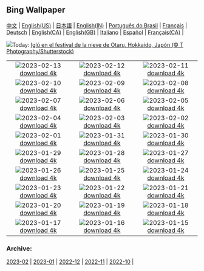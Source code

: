 ## Bing Wallpaper
[中文](README.md) |                     [English(US)](en-US.md) |                     [日本語](ja-JP.md) |                     [English(IN)](en-IN.md) |                     [Português do Brasil](pt-BR.md) |                     [Français](fr-FR.md) |                     [Deutsch](de-DE.md) |                     [English(CA)](en-CA.md) |                     [English(GB)](en-GB.md) |                     [Italiano](it-IT.md) |                     [Español](es-ES.md) |                     [Français(CA)](fr-CA.md) |                    

![](https://www.bing.com/th?id=OHR.OtaruIgloo_ES-ES4838574953_UHD.jpg&w=1000)Today: [Iglú en el festival de la nieve de Otaru, Hokkaido, Japón (© T Photography/Shutterstock)](https://www.bing.com/th?id=OHR.OtaruIgloo_ES-ES4838574953_UHD.jpg)

|      |      |      |
| :----: | :----: | :----: |
|![](https://www.bing.com/th?id=OHR.MoonValley_ES-ES4669661435_UHD.jpg&pid=hp&w=384&h=216&rs=1&c=4)2023-02-13 [download 4k](https://www.bing.com/th?id=OHR.MoonValley_ES-ES4669661435_UHD.jpg)|![](https://www.bing.com/th?id=OHR.BoobyDarwinDay_ES-ES6478606884_UHD.jpg&pid=hp&w=384&h=216&rs=1&c=4)2023-02-12 [download 4k](https://www.bing.com/th?id=OHR.BoobyDarwinDay_ES-ES6478606884_UHD.jpg)|![](https://www.bing.com/th?id=OHR.DarkSkiesDV_ES-ES4364571709_UHD.jpg&pid=hp&w=384&h=216&rs=1&c=4)2023-02-11 [download 4k](https://www.bing.com/th?id=OHR.DarkSkiesDV_ES-ES4364571709_UHD.jpg)|
|![](https://www.bing.com/th?id=OHR.EpidaurusGreece_ES-ES4124175062_UHD.jpg&pid=hp&w=384&h=216&rs=1&c=4)2023-02-10 [download 4k](https://www.bing.com/th?id=OHR.EpidaurusGreece_ES-ES4124175062_UHD.jpg)|![](https://www.bing.com/th?id=OHR.LowerAntelopeAZ_ES-ES0536302505_UHD.jpg&pid=hp&w=384&h=216&rs=1&c=4)2023-02-09 [download 4k](https://www.bing.com/th?id=OHR.LowerAntelopeAZ_ES-ES0536302505_UHD.jpg)|![](https://www.bing.com/th?id=OHR.NorwayRestArea_ES-ES3512318365_UHD.jpg&pid=hp&w=384&h=216&rs=1&c=4)2023-02-08 [download 4k](https://www.bing.com/th?id=OHR.NorwayRestArea_ES-ES3512318365_UHD.jpg)|
|![](https://www.bing.com/th?id=OHR.MedievalLabro_ES-ES3364596747_UHD.jpg&pid=hp&w=384&h=216&rs=1&c=4)2023-02-07 [download 4k](https://www.bing.com/th?id=OHR.MedievalLabro_ES-ES3364596747_UHD.jpg)|![](https://www.bing.com/th?id=OHR.WaitangiFjordlandNP_ES-ES3226283452_UHD.jpg&pid=hp&w=384&h=216&rs=1&c=4)2023-02-06 [download 4k](https://www.bing.com/th?id=OHR.WaitangiFjordlandNP_ES-ES3226283452_UHD.jpg)|![](https://www.bing.com/th?id=OHR.MonarchPismo_ES-ES3099060841_UHD.jpg&pid=hp&w=384&h=216&rs=1&c=4)2023-02-05 [download 4k](https://www.bing.com/th?id=OHR.MonarchPismo_ES-ES3099060841_UHD.jpg)|
|![](https://www.bing.com/th?id=OHR.Alectorisrufa_ES-ES7873431973_UHD.jpg&pid=hp&w=384&h=216&rs=1&c=4)2023-02-04 [download 4k](https://www.bing.com/th?id=OHR.Alectorisrufa_ES-ES7873431973_UHD.jpg)|![](https://www.bing.com/th?id=OHR.QuebecFrontenac_ES-ES2773167504_UHD.jpg&pid=hp&w=384&h=216&rs=1&c=4)2023-02-03 [download 4k](https://www.bing.com/th?id=OHR.QuebecFrontenac_ES-ES2773167504_UHD.jpg)|![](https://www.bing.com/th?id=OHR.GroundhogThree_ES-ES2648264092_UHD.jpg&pid=hp&w=384&h=216&rs=1&c=4)2023-02-02 [download 4k](https://www.bing.com/th?id=OHR.GroundhogThree_ES-ES2648264092_UHD.jpg)|
|![](https://www.bing.com/th?id=OHR.SpainOlive_ES-ES8566663896_UHD.jpg&pid=hp&w=384&h=216&rs=1&c=4)2023-02-01 [download 4k](https://www.bing.com/th?id=OHR.SpainOlive_ES-ES8566663896_UHD.jpg)|![](https://www.bing.com/th?id=OHR.ZebraTrio_ES-ES2489777747_UHD.jpg&pid=hp&w=384&h=216&rs=1&c=4)2023-01-31 [download 4k](https://www.bing.com/th?id=OHR.ZebraTrio_ES-ES2489777747_UHD.jpg)|![](https://www.bing.com/th?id=OHR.IceSailingBalaton_ES-ES2212087209_UHD.jpg&pid=hp&w=384&h=216&rs=1&c=4)2023-01-30 [download 4k](https://www.bing.com/th?id=OHR.IceSailingBalaton_ES-ES2212087209_UHD.jpg)|
|![](https://www.bing.com/th?id=OHR.BlackbirdDay_ES-ES2087025609_UHD.jpg&pid=hp&w=384&h=216&rs=1&c=4)2023-01-29 [download 4k](https://www.bing.com/th?id=OHR.BlackbirdDay_ES-ES2087025609_UHD.jpg)|![](https://www.bing.com/th?id=OHR.BlueBahamas_ES-ES1742427274_UHD.jpg&pid=hp&w=384&h=216&rs=1&c=4)2023-01-28 [download 4k](https://www.bing.com/th?id=OHR.BlueBahamas_ES-ES1742427274_UHD.jpg)|![](https://www.bing.com/th?id=OHR.RedMangrove_ES-ES1611626145_UHD.jpg&pid=hp&w=384&h=216&rs=1&c=4)2023-01-27 [download 4k](https://www.bing.com/th?id=OHR.RedMangrove_ES-ES1611626145_UHD.jpg)|
|![](https://www.bing.com/th?id=OHR.HighArchChina_ES-ES3383951900_UHD.jpg&pid=hp&w=384&h=216&rs=1&c=4)2023-01-26 [download 4k](https://www.bing.com/th?id=OHR.HighArchChina_ES-ES3383951900_UHD.jpg)|![](https://www.bing.com/th?id=OHR.BirksofAberfeldy_ES-ES3210142600_UHD.jpg&pid=hp&w=384&h=216&rs=1&c=4)2023-01-25 [download 4k](https://www.bing.com/th?id=OHR.BirksofAberfeldy_ES-ES3210142600_UHD.jpg)|![](https://www.bing.com/th?id=OHR.ColleSantaLucia_ES-ES3051228643_UHD.jpg&pid=hp&w=384&h=216&rs=1&c=4)2023-01-24 [download 4k](https://www.bing.com/th?id=OHR.ColleSantaLucia_ES-ES3051228643_UHD.jpg)|
|![](https://www.bing.com/th?id=OHR.SunriseMoai_ES-ES2934763520_UHD.jpg&pid=hp&w=384&h=216&rs=1&c=4)2023-01-23 [download 4k](https://www.bing.com/th?id=OHR.SunriseMoai_ES-ES2934763520_UHD.jpg)|![](https://www.bing.com/th?id=OHR.YearRabbit_ES-ES2823200273_UHD.jpg&pid=hp&w=384&h=216&rs=1&c=4)2023-01-22 [download 4k](https://www.bing.com/th?id=OHR.YearRabbit_ES-ES2823200273_UHD.jpg)|![](https://www.bing.com/th?id=OHR.HuggingKanga_ES-ES2659139349_UHD.jpg&pid=hp&w=384&h=216&rs=1&c=4)2023-01-21 [download 4k](https://www.bing.com/th?id=OHR.HuggingKanga_ES-ES2659139349_UHD.jpg)|
|![](https://www.bing.com/th?id=OHR.FalklandKings_ES-ES2342581734_UHD.jpg&pid=hp&w=384&h=216&rs=1&c=4)2023-01-20 [download 4k](https://www.bing.com/th?id=OHR.FalklandKings_ES-ES2342581734_UHD.jpg)|![](https://www.bing.com/th?id=OHR.SFFParkCity_ES-ES1940234860_UHD.jpg&pid=hp&w=384&h=216&rs=1&c=4)2023-01-19 [download 4k](https://www.bing.com/th?id=OHR.SFFParkCity_ES-ES1940234860_UHD.jpg)|![](https://www.bing.com/th?id=OHR.WhiteSands_ES-ES7480261868_UHD.jpg&pid=hp&w=384&h=216&rs=1&c=4)2023-01-18 [download 4k](https://www.bing.com/th?id=OHR.WhiteSands_ES-ES7480261868_UHD.jpg)|
|![](https://www.bing.com/th?id=OHR.SessileOaks_ES-ES6256754284_UHD.jpg&pid=hp&w=384&h=216&rs=1&c=4)2023-01-17 [download 4k](https://www.bing.com/th?id=OHR.SessileOaks_ES-ES6256754284_UHD.jpg)|![](https://www.bing.com/th?id=OHR.FrozenBubblesAlberta_ES-ES7458399368_UHD.jpg&pid=hp&w=384&h=216&rs=1&c=4)2023-01-16 [download 4k](https://www.bing.com/th?id=OHR.FrozenBubblesAlberta_ES-ES7458399368_UHD.jpg)|![](https://www.bing.com/th?id=OHR.Turku_ES-ES4158188395_UHD.jpg&pid=hp&w=384&h=216&rs=1&c=4)2023-01-15 [download 4k](https://www.bing.com/th?id=OHR.Turku_ES-ES4158188395_UHD.jpg)|


### Archive:
[2023-02](archive/es-ES/202302/README.md) | [2023-01](archive/es-ES/202301/README.md) | [2022-12](archive/es-ES/202212/README.md) | [2022-11](archive/es-ES/202211/README.md) | [2022-10](archive/es-ES/202210/README.md) | 